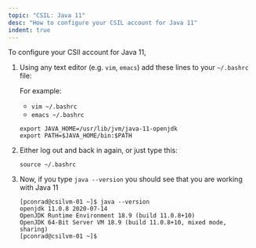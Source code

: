 ```yaml
---
topic: "CSIL: Java 11"
desc: "How to configure your CSIL account for Java 11"
indent: true
---
```



To configure your CSIl account for Java 11, 

1. Using any text editor (e.g. `vim`, `emacs`) add these lines to your `~/.bashrc` file:

   For example: 
   * `vim ~/.bashrc` 
   * `emacs ~/.bashrc`

   ```
   export JAVA_HOME=/usr/lib/jvm/java-11-openjdk
   export PATH=$JAVA_HOME/bin:$PATH
   ```

2. Either log out and back in again, or just type this:

   ```
   source ~/.bashrc
   ```
   
3. Now, if you type `java --version` you should see that you are working with Java 11

   ```
   [pconrad@csilvm-01 ~]$ java --version
   openjdk 11.0.8 2020-07-14
   OpenJDK Runtime Environment 18.9 (build 11.0.8+10)
   OpenJDK 64-Bit Server VM 18.9 (build 11.0.8+10, mixed mode, sharing)
   [pconrad@csilvm-01 ~]$ 
   ```
   
   
